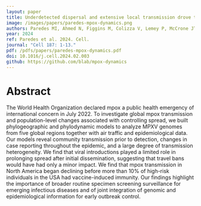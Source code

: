 ```yaml
---
layout: paper
title: Underdetected dispersal and extensive local transmission drove the 2022 mpox epidemic
image: /images/papers/paredes-mpox-dynamics.png
authors: Paredes MI, Ahmed N, Figgins M, Colizza V, Lemey P, McCrone JT, Müller NF, Tran Kiem C, Bedford T.
year: 2024
ref: Paredes et al. 2024. Cell.
journal: "Cell 187: 1-13."
pdf: /pdfs/papers/paredes-mpox-dynamics.pdf
doi: 10.1016/j.cell.2024.02.003
github: https://github.com/blab/mpox-dynamics
---
```


# Abstract

The World Health Organization declared mpox a public health emergency of international concern in July 2022. To investigate global mpox transmission and population-level changes associated with controlling spread, we built phylogeographic and phylodynamic models to analyze MPXV genomes from five global regions together with air traffic and epidemiological data. Our models reveal community transmission prior to detection, changes in case reporting throughout the epidemic, and a large degree of transmission heterogeneity. We find that viral introductions played a limited role in prolonging spread after initial dissemination, suggesting that travel bans would have had only a minor impact. We find that mpox transmission in North America began declining before more than 10% of high-risk individuals in the USA had vaccine-induced immunity. Our findings highlight the importance of broader routine specimen screening surveillance for emerging infectious diseases and of joint integration of genomic and epidemiological information for early outbreak control.
